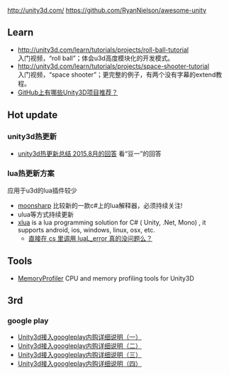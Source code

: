 http://unity3d.com/
https://github.com/RyanNielson/awesome-unity



## Learn
- http://unity3d.com/learn/tutorials/projects/roll-ball-tutorial  
  入门视频，“roll ball”；体会u3d高度模块化的开发模式。
- http://unity3d.com/learn/tutorials/projects/space-shooter-tutorial  
  入门视频，“space shooter”；更完整的例子，有两个没有字幕的extend教程。
- [GitHub上有哪些Unity3D项目推荐？](https://zhuanlan.zhihu.com/p/53913159)



## Hot update
### unity3d热更新
- [unity3d热更新总结 2015.8月的回答](https://www.zhihu.com/question/28079874/answer/57706353) 看“豆一”的回答

### lua热更新方案
应用于u3d的lua插件较少
- [moonsharp](http://www.moonsharp.org/) 比较新的一款c#上的lua解释器，必须持续关注!
- ulua等方式持续更新
- [xlua](https://github.com/Tencent/xLua) is a lua programming solution for C# ( Unity, .Net, Mono) , it supports android, ios, windows, linux, osx, etc.
  - [直接在 cs 里调用 luaL_error 真的没问题么？](https://github.com/Tencent/xLua/issues/14)



## Tools
- [MemoryProfiler](https://github.com/larryhou/MemoryProfiler) CPU and memory profiling tools for Unity3D



## 3rd
### google play
- [ Unity3d接入googleplay内购详细说明（一）](http://blog.csdn.net/qq15233635728/article/details/44015225)
- [ Unity3d接入googleplay内购详细说明（二）](http://blog.csdn.net/qq15233635728/article/details/44016403)
- [ Unity3d接入googleplay内购详细说明（三）](http://blog.csdn.net/qq15233635728/article/details/44017543)
- [ Unity3d接入googleplay内购详细说明（四）](http://blog.csdn.net/qq15233635728/article/details/44018079)

